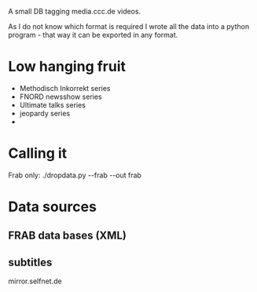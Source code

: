 A small DB tagging media.ccc.de videos.

As I do not know which format is required I wrote all the data into a python
program - that way it can be exported in any format.


# Low hanging fruit

- Methodisch Inkorrekt series
- FNORD newsshow series
- Ultimate talks series
- jeopardy series
-

# Calling it

Frab only:
./dropdata.py --frab --out frab

# Data sources

## FRAB data bases (XML)

## subtitles

mirror.selfnet.de
